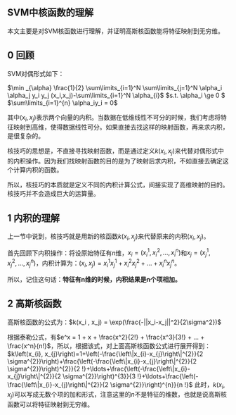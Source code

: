 ## SVM中核函数的理解

本文主要是对SVM核函数进行理解，并证明高斯核函数能将特征映射到无穷维。

## 0 回顾

SVM对偶形式如下：

$\min _{\alpha} \frac{1}{2} \sum\limits_{i=1}^N \sum\limits_{j=1}^N \alpha_i \alpha_j y_i y_j (x_i,x_j)-\sum\limits_{i=1}^N \alpha_{i}$
$s.t.   \alpha_i \ge 0 $
$\sum\limits_{i=1}^{n} \alpha_iy_i = 0$

其中$(x_i, x_j)$表示两个向量的内积。当数据在低维线性不可分的时候，我们考虑将特征映射到高维，使得数据线性可分。如果直接去找这样的映射函数，再来求内积，是很复杂的。

核技巧的思想是，不直接寻找映射函数，而是通过定义$k(x_i, x_j)$来代替对偶形式中的内积操作。因为我们找映射函数的目的是为了映射后求内积，不如直接去确定这个计算内积的函数。

所以，核技巧的本质就是定义不同的内积计算公式，间接实现了高维映射的目的。核技巧并不会造成巨大的运算量。

## 1 内积的理解

上一节中说到，核技巧就是用新的核函数$k(x_i, x_j)$来代替原来的内积$(x_i, x_j)$。

首先回顾下内积操作：将设原始特征有$n$维，$x_i = (x_i^1, x_i^2, ..., x_i^n)$和$x_j = (x_j^1, x_j^2, ..., x_j^n)$，内积计算为：$(x_i, x_j) = x_i^1x_j^1 + x_i^2x_j^2 + ... + x_i^nx_j^n$。

所以，记住这句话：**特征有n维的时候，内积结果是n个项相加。**

## 2 高斯核函数

高斯核函数的公式为：$k(x_i , x_j) = \exp(\frac{-||x_i-x_j||^2}{2\sigma^2})$

根据泰勒公式，有$e^x = 1 + x + \frac{x^2}{2!} + \frac{x^3}{3!} + ... + \frac{x^n}{n!}$，所以，根据该式，对上面高斯核函数公式进行展开得到：
$k\left(x_{i}, x_{j}\right)=1+\left(-\frac{\left\|x_{i}-x_{j}\right\|^{2}}{2 \sigma^{2}}\right)+\frac{\left(-\frac{\left\|x_{i}-x_{j}\right\|^{2}}{2 \sigma^{2}}\right)^{2}}{2 !}+\ldots+\frac{\left(-\frac{\left\|x_{i}-x_{j}\right\|^{2}}{2 \sigma^{2}}\right)^{3}}{3 !}+\ldots+\frac{\left(-\frac{\left\|x_{i}-x_{j}\right\|^{2}}{2 \sigma^{2}}\right)^{n}}{n !}$
此时，$k(x_i, x_j)$可以写成无数个项的加和形式，注意这里的$n$不是特征的维数，也就是说高斯核函数可以将特征映射到无穷维。

